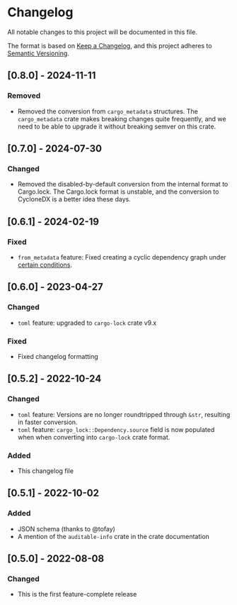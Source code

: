 # Changelog
All notable changes to this project will be documented in this file.

The format is based on [Keep a Changelog](https://keepachangelog.com/en/1.0.0/),
and this project adheres to [Semantic Versioning](https://semver.org/spec/v2.0.0.html).

## [0.8.0] - 2024-11-11
### Removed
- Removed the conversion from `cargo_metadata` structures. The `cargo_metadata` crate makes breaking changes quite frequently, and we need to be able to upgrade it without breaking semver on this crate.

## [0.7.0] - 2024-07-30
### Changed
- Removed the disabled-by-default conversion from the internal format to Cargo.lock. The Cargo.lock format is unstable, and the conversion to CycloneDX is a better idea these days.

## [0.6.1] - 2024-02-19
### Fixed
- `from_metadata` feature: Fixed creating a cyclic dependency graph under [certain conditions](https://github.com/rustsec/rustsec/issues/1043).

## [0.6.0] - 2023-04-27
### Changed
- `toml` feature: upgraded to `cargo-lock` crate v9.x

### Fixed
- Fixed changelog formatting

## [0.5.2] - 2022-10-24
### Changed
- `toml` feature: Versions are no longer roundtripped through `&str`, resulting in faster conversion.
- `toml` feature: `cargo_lock::Dependency.source` field is now populated when when converting into `cargo-lock` crate format.

### Added
- This changelog file

## [0.5.1] - 2022-10-02
### Added
- JSON schema (thanks to @tofay)
- A mention of the `auditable-info` crate in the crate documentation

## [0.5.0] - 2022-08-08
### Changed
- This is the first feature-complete release
